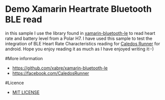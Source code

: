 # Demo Xamarin Heartrate Bluetooth BLE read
in this sample I use the library found in [xamarin-bluetooth-le](https://github.com/xabre/xamarin-bluetooth-le) to read heart rate and battery level from a Polar H7. I have used this sample to test the integration of BLE Heart Rate Characteristics reading for [Caledos Runner](https://api.caledos.com) for android. Hope you enjoy reading it as much as I have enjoyed writing it:-)

#More information
 - https://github.com/xabre/xamarin-bluetooth-le
 - https://facebook.com/CaledosRunner

#Licence
 - [MIT LICENSE](https://github.com/xabre/MvvmCross-BluetoothLE/blob/master/LICENSE)
